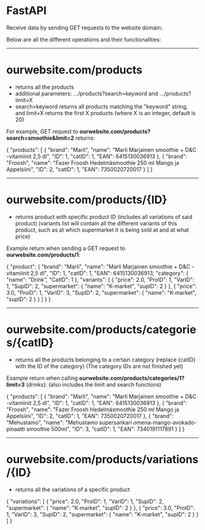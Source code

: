 # FastAPI


Receive data by sending GET requests to the website domain:

Below are all the different operations and their functionalities:



----------------------------------------------------------------------
# ourwebsite.com/products
- returns all the products
- additional parameters: .../products?search=keyword and .../products?limit=X
- search=keyword returns all products matching the "keyword" string, and limit=X returns the first X products (where X is an integer, default is 20)

For example, GET request to **ourwebsite.com/products?search=smoothie&limit=2** returns:

{
    "products": [
        {
            "brand": "Marli",
            "name": "Marli Marjainen smoothie + D&C -vitamiinit 2,5 dl",
            "ID": 1,
            "catID": 1,
            "EAN": 6415130036913
        },
        {
            "brand": "Froosh",
            "name": "Fazer Froosh Hedelmäsmoothie 250 ml Mango ja Appelsiini",
            "ID": 2,
            "catID": 1,
            "EAN": 7350020720017
        }
    ]
}





----------------------------------------------------------------------
# ourwebsite.com/products/{ID}
- returns product with specific product ID (includes all variations of said product)
(variants list will contain all the different variants of this product, such as at which supermarket it is being sold at and at what price)

Example return when sending a GET request to **ourwebsite.com/products/1**:

{
    "product": {
        "brand": "Marli",
        "name": "Marli Marjainen smoothie + D&C -vitamiinit 2,5 dl",
        "ID": 1,
        "catID": 1,
        "EAN": 6415130036913,
        "category": {
            "name": "Drink",
            "CatID": 1
        },
        "variants": [
            {
                "price": 2.0,
                "ProID": 1,
                "VarID": 1,
                "SupID": 2,
                "supermarket": {
                    "name": "K-market",
                    "supID": 2
                }
            },
            {
                "price": 3.0,
                "ProID": 1,
                "VarID": 3,
                "SupID": 2,
                "supermarket": {
                    "name": "K-market",
                    "supID": 2
                }
            }
        ]
    }
}




----------------------------------------------------------------------
# ourwebsite.com/products/categories/{catID}
- returns all the products belonging to a certain category (replace {catID} with the ID of the category)
(The category IDs are not finished yet)

Example return when calling **ourwebsite.com/products/categories/1?limit=3** (drinks):
(also includes the limit and search functions)

{
    "products": [
        {
            "brand": "Marli",
            "name": "Marli Marjainen smoothie + D&C -vitamiinit 2,5 dl",
            "ID": 1,
            "catID": 1,
            "EAN": 6415130036913
        },
        {
            "brand": "Froosh",
            "name": "Fazer Froosh Hedelmäsmoothie 250 ml Mango ja Appelsiini",
            "ID": 2,
            "catID": 1,
            "EAN": 7350020720017
        },
        {
            "brand": "Mehustamo",
            "name": "Mehustamo supersankari omena-mango-avokado-pinaatti smoothie 500ml",
            "ID": 3,
            "catID": 1,
            "EAN": 7340191117891
        }
    ]
}



----------------------------------------------------------------------
# ourwebsite.com/products/variations/{ID}
- returns all the variations of a specific product 

{
    "variations": [
        {
            "price": 2.0,
            "ProID": 1,
            "VarID": 1,
            "SupID": 2,
            "supermarket": {
                "name": "K-market",
                "supID": 2
            }
        },
        {
            "price": 3.0,
            "ProID": 1,
            "VarID": 3,
            "SupID": 2,
            "supermarket": {
                "name": "K-market",
                "supID": 2
            }
        }
    ]
}


